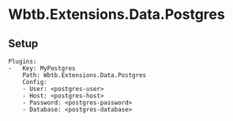 # Wbtb.Extensions.Data.Postgres

## Setup

    Plugins: 
    -   Key: MyPostgres
        Path: Wbtb.Extensions.Data.Postgres
        Config:
        - User: <postgres-user>
        - Host: <postgres-host>
        - Password: <postgres-password>
        - Database: <postgres-database>

